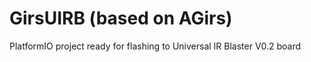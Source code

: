 # GirsUIRB (based on AGirs)
 PlatformIO project ready for flashing to Universal IR Blaster V0.2 board
